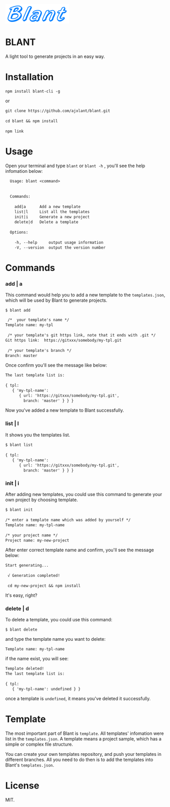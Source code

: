 ![Blant Logo](./logo.png)

# BLANT
A light tool to generate projects in an easy way.

# Installation
```
npm install blant-cli -g
```
or
```
git clone https://github.com/ajxlant/blant.git

cd blant && npm install

npm link
```

# Usage
Open your terminal and type `blant` or `blant -h` , you'll see the help infomation below:
```
  Usage: blant <command>


  Commands:

    add|a      Add a new template
    list|l     List all the templates
    init|i     Generate a new project
    delete|d   Delete a template

  Options:

    -h, --help     output usage information
    -V, --version  output the version number
```

# Commands
### add | a
This command would help you to add a new template to the `templates.json`, which will be used by Blant to generate projects.
```
$ blant add
```
```
 /*  your template's name */
Template name: my-tpl

 /* your template's git https link, note that it ends with .git */
Git https link:  https://gitxxx/somebody/my-tpl.git 

 /* your template's branch */
Branch: master 
```
Once confirm you'll see the message like below:
```
The last template list is:

{ tpl:
   { 'my-tpl-name':
      { url: 'https://gitxxx/somebody/my-tpl.git',
        branch: 'master' } } }
```
Now you've added a new template to Blant successfully.

### list | l
It shows you the templates list.
```
$ blant list

{ tpl:
   { 'my-tpl-name':
      { url: 'https://gitxxx/somebody/my-tpl.git',
        branch: 'master' } } }
```

### init | i
After adding new templates, you could use this command to generate your own project by choosing template.
```
$ blant init

/* enter a template name which was added by yourself */
Template name: my-tpl-name

/* your project name */
Project name: my-new-project
```
After enter correct template name and confirm, you'll see the message below:
```
Start generating...

 √ Generation completed!

 cd my-new-project && npm install
```
It's easy, right?

### delete | d
To delete a template, you could use this command:
```
$ blant delete
```
and type the template name you want to delete:
```
Template name: my-tpl-name
```
if the name exist, you will see:
```
Template deleted!
The last template list is:

{ tpl:
   { 'my-tpl-name': undefined } }
```
once a template is `undefined`, it means you've deleted it successfully.

# Template
The most important part of Blant is `template`. All templates' infomation were list in the `templates.json`.
A template means a project sample, which has a simple or complex file structure.

You can create your own templates repository, and push your templates in different branches. All you need to do then is to add the templates into Blant's `templates.json`.

# License
MIT.










